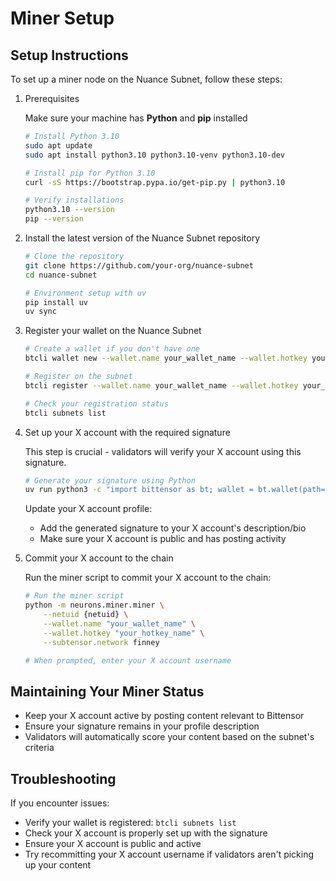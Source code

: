 # Miner Setup

## Setup Instructions
To set up a miner node on the Nuance Subnet, follow these steps:

1. Prerequisites

    Make sure your machine has **Python** and **pip** installed
    ```sh
    # Install Python 3.10
    sudo apt update
    sudo apt install python3.10 python3.10-venv python3.10-dev

    # Install pip for Python 3.10
    curl -sS https://bootstrap.pypa.io/get-pip.py | python3.10

    # Verify installations
    python3.10 --version
    pip --version
    ```

2. Install the latest version of the Nuance Subnet repository
    ```sh
    # Clone the repository
    git clone https://github.com/your-org/nuance-subnet
    cd nuance-subnet

    # Environment setup with uv
    pip install uv
    uv sync
    ```

3. Register your wallet on the Nuance Subnet

    ```sh
    # Create a wallet if you don't have one
    btcli wallet new --wallet.name your_wallet_name --wallet.hotkey your_hotkey_name
    
    # Register on the subnet
    btcli register --wallet.name your_wallet_name --wallet.hotkey your_hotkey_name --netuid {netuid}
    
    # Check your registration status
    btcli subnets list
    ```

4. Set up your X account with the required signature

    This step is crucial - validators will verify your X account using this signature.
    
    ```sh
    # Generate your signature using Python
    uv run python3 -c "import bittensor as bt; wallet = bt.wallet(path='your_wallet_path', name='your_wallet_name', hotkey='your_hotkey_name'); x_account_username = 'your_x_username'; signature = '0x' + wallet.hotkey.sign(x_account_username).hex(); print(f'X Username: {x_account_username}\nSignature: {signature}')"
    ```
    
    Update your X account profile:
    - Add the generated signature to your X account's description/bio
    - Make sure your X account is public and has posting activity
    
5. Commit your X account to the chain

    Run the miner script to commit your X account to the chain:
    
    ```sh
    # Run the miner script
    python -m neurons.miner.miner \
        --netuid {netuid} \
        --wallet.name "your_wallet_name" \
        --wallet.hotkey "your_hotkey_name" \
        --subtensor.network finney
    
    # When prompted, enter your X account username
    ```

## Maintaining Your Miner Status

- Keep your X account active by posting content relevant to Bittensor
- Ensure your signature remains in your profile description
- Validators will automatically score your content based on the subnet's criteria

## Troubleshooting

If you encounter issues:

- Verify your wallet is registered: `btcli subnets list`
- Check your X account is properly set up with the signature
- Ensure your X account is public and active
- Try recommitting your X account username if validators aren't picking up your content
